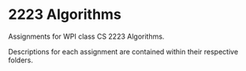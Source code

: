 # 2223 Algorithms
Assignments for WPI class CS 2223 Algorithms.

Descriptions for each assignment are contained within their respective folders.

